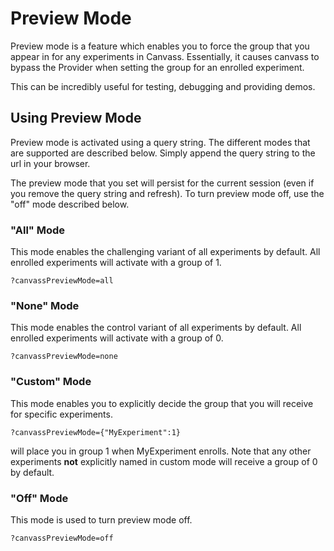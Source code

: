 # Preview Mode
Preview mode is a feature which enables you to force the group that you appear in for any experiments in Canvass. Essentially, it causes canvass to bypass the Provider when setting the group for an enrolled experiment.

This can be incredibly useful for testing, debugging and providing demos.

## Using Preview Mode
Preview mode is activated using a query string. The different modes that are supported are described below. Simply append the query string to the url in your browser.

The preview mode that you set will persist for the current session (even if you remove the query string and refresh). To turn preview mode off, use the "off" mode described below.

### "All" Mode
This mode enables the challenging variant of all experiments by default. All enrolled experiments will activate with a group of 1.

`?canvassPreviewMode=all`

### "None" Mode
This mode enables the control variant of all experiments by default. All enrolled experiments will activate with a group of 0.

`?canvassPreviewMode=none`

### "Custom" Mode
This mode enables you to explicitly decide the group that you will receive for specific experiments.

`?canvassPreviewMode={"MyExperiment":1}`

will place you in group 1 when MyExperiment enrolls. Note that any other experiments **not** explicitly named in custom mode will receive a group of 0 by default.

### "Off" Mode
This mode is used to turn preview mode off.

`?canvassPreviewMode=off`
